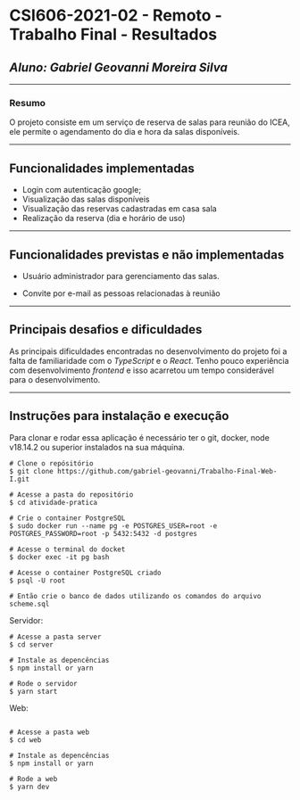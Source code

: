 # **CSI606-2021-02 - Remoto - Trabalho Final - Resultados**

## _Aluno: Gabriel Geovanni Moreira Silva_

---

### Resumo

O projeto consiste em um serviço de reserva de salas para reunião do ICEA, ele permite o agendamento do dia e hora da salas disponíveis.

---

## Funcionalidades implementadas

- Login com autenticação google;
- Visualização das salas disponíveis
- Visualização das reservas cadastradas em casa sala
- Realização da reserva (dia e horário de uso)


---

## Funcionalidades previstas e não implementadas

- Usuário administrador para gerenciamento das salas.

- Convite por e-mail as pessoas relacionadas à reunião

---

## Principais desafios e dificuldades

As principais dificuldades encontradas no desenvolvimento do projeto foi a falta de familiaridade com o _TypeScript_ e o _React_. Tenho pouco experiência com desenvolvimento _frontend_ e isso acarretou um tempo considerável para o desenvolvimento.

---

## Instruções para instalação e execução


Para clonar e rodar essa aplicação é necessário ter o git, docker, node v18.14.2 ou superior instalados na sua máquina.

```
# Clone o repósitório
$ git clone https://github.com/gabriel-geovanni/Trabalho-Final-Web-I.git

# Acesse a pasta do repositório
$ cd atividade-pratica
```

```
# Crie o container PostgreSQL
$ sudo docker run --name pg -e POSTGRES_USER=root -e POSTGRES_PASSWORD=root -p 5432:5432 -d postgres
```

```
# Acesse o terminal do docket
$ docker exec -it pg bash

# Acesse o container PostgreSQL criado
$ psql -U root

# Então crie o banco de dados utilizando os comandos do arquivo scheme.sql
```

Servidor:

```
# Acesse a pasta server
$ cd server

# Instale as depencências
$ npm install or yarn

# Rode o servidor
$ yarn start

```
Web:

```

# Acesse a pasta web
$ cd web

# Instale as depencências
$ npm install or yarn

# Rode a web
$ yarn dev